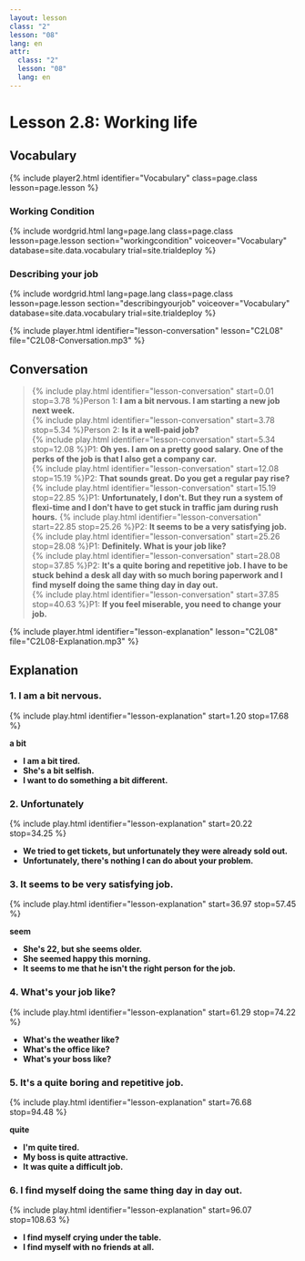 ```yaml
---
layout: lesson
class: "2"
lesson: "08"
lang: en
attr:
  class: "2"
  lesson: "08"
  lang: en
---
```


# Lesson 2.8: Working life 

## Vocabulary
{% include player2.html identifier="Vocabulary" class=page.class lesson=page.lesson %}

### Working Condition

{% include wordgrid.html lang=page.lang
		class=page.class 
		lesson=page.lesson 
		section="workingcondition"
		voiceover="Vocabulary"
		database=site.data.vocabulary 
		trial=site.trialdeploy %}



### Describing your job

{% include wordgrid.html lang=page.lang
		class=page.class 
		lesson=page.lesson 
		section="describingyourjob"
		voiceover="Vocabulary"
		database=site.data.vocabulary 
		trial=site.trialdeploy %}




{% include player.html identifier="lesson-conversation" lesson="C2L08" file="C2L08-Conversation.mp3" %}
## Conversation



> {% include play.html identifier="lesson-conversation" start=0.01 stop=3.78 %}Person 1: __I am a bit nervous. I am starting a new job next week.__  
> {% include play.html identifier="lesson-conversation" start=3.78 stop=5.34 %}Person 2: __Is it a well-paid job?__  
> {% include play.html identifier="lesson-conversation" start=5.34 stop=12.08 %}P1: __Oh yes. I am on a pretty good salary. One of the perks of the job is that I also get a company car.__  
> {% include play.html identifier="lesson-conversation" start=12.08 stop=15.19 %}P2: __That sounds great. Do you get a regular pay rise?__  
> {% include play.html identifier="lesson-conversation" start=15.19 stop=22.85 %}P1: __Unfortunately, I don't. But they run a system of flexi-time and I don't have to get stuck in traffic jam during rush hours.__ 
> {% include play.html identifier="lesson-conversation" start=22.85 stop=25.26 %}P2: __It seems to be a very satisfying job.__  
> {% include play.html identifier="lesson-conversation" start=25.26 stop=28.08 %}P1: __Definitely. What is your job like?__  
> {% include play.html identifier="lesson-conversation" start=28.08 stop=37.85 %}P2: __It's a quite boring and repetitive job. I have to be stuck behind a desk all day with so much boring paperwork and I find myself doing the same thing day in day out.__  
> {% include play.html identifier="lesson-conversation" start=37.85 stop=40.63 %}P1: __If you feel miserable, you need to change your job.__  




{% include player.html identifier="lesson-explanation" lesson="C2L08" file="C2L08-Explanation.mp3" %}
## Explanation


### 1. I am a bit nervous. 
{% include play.html identifier="lesson-explanation" start=1.20 stop=17.68 %}

__a bit__ 

- __I am a bit tired.__ 
- __She's a bit selfish.__ 
- __I want to do something a bit different.__ 


### 2. Unfortunately
{% include play.html identifier="lesson-explanation" start=20.22 stop=34.25 %}

- __We tried to get tickets, but unfortunately they were already sold out.__ 
- __Unfortunately, there's nothing I can do about your problem.__ 

### 3. It seems to be very satisfying job.
{% include play.html identifier="lesson-explanation" start=36.97 stop=57.45 %}

__seem__ 

- __She's 22, but she seems older.__ 
- __She seemed happy this morning.__ 
- __It seems to me that he isn't the right person for the job.__ 

### 4.  What's your job like?
{% include play.html identifier="lesson-explanation" start=61.29 stop=74.22 %}

- __What's the weather like?__ 
- __What's the office like?__ 
- __What's your boss like?__ 

### 5.  It's a quite boring and repetitive job.
{% include play.html identifier="lesson-explanation" start=76.68 stop=94.48 %}

__quite__ 

- __I'm quite tired.__ 
- __My boss is quite attractive.__ 
- __It was quite a difficult job.__ 

### 6. I find myself doing the same thing day in day out.
{% include play.html identifier="lesson-explanation" start=96.07 stop=108.63 %}

- __I find myself crying under the table.__ 
- __I find myself with no friends at all.__ 
